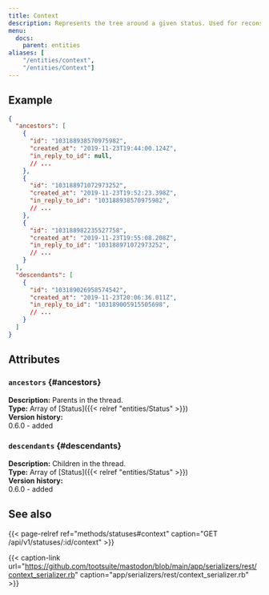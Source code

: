 ```yaml
---
title: Context
description: Represents the tree around a given status. Used for reconstructing threads of statuses.
menu:
  docs:
    parent: entities
aliases: [
	"/entities/context",
	"/entities/Context"]
---
```


## Example

```json
{
  "ancestors": [
    {
      "id": "103188938570975982",
      "created_at": "2019-11-23T19:44:00.124Z",
      "in_reply_to_id": null,
      // ...
    },
    {
      "id": "103188971072973252",
      "created_at": "2019-11-23T19:52:23.398Z",
      "in_reply_to_id": "103188938570975982",
      // ...
    },
    {
      "id": "103188982235527758",
      "created_at": "2019-11-23T19:55:08.208Z",
      "in_reply_to_id": "103188971072973252",
      // ...
    }
  ],
  "descendants": [
    {
      "id": "103189026958574542",
      "created_at": "2019-11-23T20:06:36.011Z",
      "in_reply_to_id": "103189005915505698",
      // ...
    }
  ]
}
```

## Attributes

### `ancestors` {#ancestors}

**Description:** Parents in the thread.\
**Type:** Array of [Status]({{< relref "entities/Status" >}})\
**Version history:**\
0.6.0 - added

### `descendants` {#descendants}

**Description:** Children in the thread.\
**Type:** Array of [Status]({{< relref "entities/Status" >}})\
**Version history:**\
0.6.0 - added

## See also

{{< page-relref ref="methods/statuses#context" caption="GET /api/v1/statuses/:id/context" >}}

{{< caption-link url="https://github.com/tootsuite/mastodon/blob/main/app/serializers/rest/context_serializer.rb" caption="app/serializers/rest/context_serializer.rb" >}}